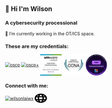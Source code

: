 <h2 align="left">👋 Hi I'm Wilson</h2>
<h3 align="left">A cybersecurity processional</h3>

🔭 I’m currently working in the OT/ICS space.

<h3 align="left">These are my credentials:</h3>
<p align="left">
    <a href="https://credentials.offsec.com/f3f89865-b1aa-4b65-9cce-c05ec551de98" target="blank"><img align="center" src="https://api.accredible.com/v1/frontend/credential_website_embed_image/badge/161210504" alt="oscp" height="70" width="70" /></a>
  <a href="https://credentials.offsec.com/136b40fb-6445-43db-9657-45c60dc0bddf" target="blank"><img align="center" src="https://api.accredible.com/v1/frontend/credential_website_embed_image/badge/161210481" alt="oscp+" height="70" width="70" /></a>
  <a href="https://www.credly.com/badges/d00bea8a-92a9-445d-a138-c56a6e94f29b" target="blank"><img align="center" src="https://raw.githubusercontent.com/whitehelmetsec/whitehelmetsec/refs/heads/main/assets/vcp.png" alt="vcp-dcv" height="70" width="70" /></a>
  <a href="https://www.credly.com/badges/15de7f43-3b17-4ed9-85f8-cde9ec090c69/public_url" target="blank"><img align="center" src="https://raw.githubusercontent.com/whitehelmetsec/whitehelmetsec/main/assets/ccna_600.png" alt="ccna" height="70" width="70" /></a>
  <a href="https://www.credly.com/badges/244fc3ff-7872-4d24-ada4-1ade642a58dd/public_url" target="blank"><img align="center" src="https://raw.githubusercontent.com/whitehelmetsec/whitehelmetsec/refs/heads/main/assets/pmp.png" alt="pmp" height="70" width="70" /></a>
</p>

<h3 align="left">Connect with me:</h3>
<p align="left">
<a href="https://linkedin.com/in/wilsonlaiwx" target="blank"><img align="center" src="https://raw.githubusercontent.com/rahuldkjain/github-profile-readme-generator/master/src/images/icons/Social/linked-in-alt.svg" alt="wilsonlaiwx" height="30" width="40" /></a>
<a href="https://www.wilsonlai.com" target="blank"><img align="center" src="https://raw.githubusercontent.com/whitehelmetsec/whitehelmetsec/a175bf542605ef94907b25aad1f4e42912578a70/assets/website-ui-web-svgrepo-com.svg" alt="personal_site" height="30" width="40" /></a>
</p>
